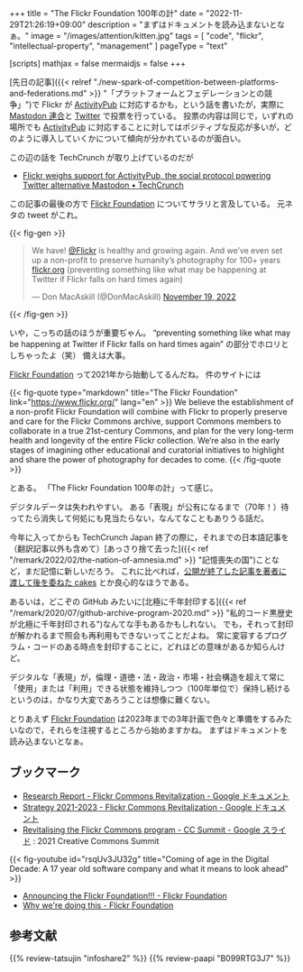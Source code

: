 +++
title = "The Flickr Foundation 100年の計"
date =  "2022-11-29T21:26:19+09:00"
description = "まずはドキュメントを読み込まないとなぁ。"
image = "/images/attention/kitten.jpg"
tags = [ "code", "flickr", "intellectual-property", "management" ]
pageType = "text"

[scripts]
  mathjax = false
  mermaidjs = false
+++

[先日の記事]({{< relref "./new-spark-of-competition-between-platforms-and-federations.md" >}} "「プラットフォームとフェデレーションとの競争」")で Flickr が [ActivityPub] に対応するかも，という話を書いたが，実際に [Mastodon 連合](https://sfba.social/@d0n/109422647995225732)と [Twitter](https://twitter.com/DonMacAskill/status/1597256480519966720) で投票を行っている。
投票の内容は同じで，いずれの場所でも [ActivityPub] に対応することに対してはポジティブな反応が多いが，どのように導入していくかについて傾向が分かれているのが面白い。

この辺の話を TechCrunch が取り上げているのだが

- [Flickr weighs support for ActivityPub, the social protocol powering Twitter alternative Mastodon • TechCrunch](https://techcrunch.com/2022/11/28/flickr-weighs-support-for-activitypub-the-social-protocol-powering-twitter-alternative-mastodon/)

この記事の最後の方で [Flickr Foundation] についてサラリと言及している。
元ネタの tweet がこれ。

{{< fig-gen >}}
<blockquote class="twitter-tweet"><p lang="en" dir="ltr">We have! <a href="https://twitter.com/Flickr?ref_src=twsrc%5Etfw">@Flickr</a> is healthy and growing again. And we’ve even set up a non-profit to preserve humanity’s photography for 100+ years <a href="https://t.co/rFYdVyR2A3">flickr.org</a> (preventing something like what may be happening at Twitter if Flickr falls on hard times again)</p>&mdash; Don MacAskill (@DonMacAskill) <a href="https://twitter.com/DonMacAskill/status/1594001639219769344?ref_src=twsrc%5Etfw">November 19, 2022</a></blockquote>
{{< /fig-gen >}}

いや，こっちの話のほうが重要ぢゃん。
“preventing something like what may be happening at Twitter if Flickr falls on hard times again” の部分でホロリとしちゃったよ（笑） 備えは大事。

[Flickr Foundation] って2021年から始動してるんだね。
件のサイトには

{{< fig-quote type="markdown" title="The Flickr Foundation" link="https://www.flickr.org/" lang="en" >}}
We believe the establishment of a non-profit Flickr Foundation will combine with Flickr to properly preserve and care for the Flickr Commons archive, support Commons members to collaborate in a true 21st-century Commons, and plan for the very long-term health and longevity of the entire Flickr collection. We’re also in the early stages of imagining other educational and curatorial initiatives to highlight and share the power of photography for decades to come.
{{< /fig-quote >}}

とある。
「The Flickr Foundation 100年の計」って感じ。

デジタルデータは失われやすい。
ある「表現」が公有になるまで（70年！）待ってたら消失して何処にも見当たらない，なんてなこともありうる話だ。

今年に入ってからも TechCrunch Japan 終了の際に，それまでの日本語記事を（翻訳記事以外も含めて）[あっさり捨て去った]({{< ref "/remark/2022/02/the-nation-of-amnesia.md" >}} "記憶喪失の国")ことなど，まだ記憶に新しいだろう。
これに比べれば，[公開が終了した記事を著者に渡して後を委ねた cakes](https://yamdas.hatenablog.com/entry/20221128/cakes_data_journalism "cakesに掲載された「ネット×ジャーナリズムの歴史とその最新潮流としてのデータジャーナリズム」をサルベージした - YAMDAS現更新履歴") とか良心的なほうである。

あるいは，どこぞの GitHub みたいに[北極に千年封印する]({{< ref "/remark/2020/07/github-archive-program-2020.md" >}} "私的コード黒歴史が北極に千年封印される")なんてな手もあるかもしれない。
でも，それって封印が解かれるまで照会も再利用もできないってことだよね。
常に変容するプログラム・コードのある時点を封印することに，どれほどの意味があるか知らんけど。

デジタルな「表現」が，倫理・道徳・法・政治・市場・社会構造を超えて常に「使用」または「利用」できる状態を維持しつつ（100年単位で）保持し続けるというのは，かなり大変であろうことは想像に難くない。

とりあえず [Flickr Foundation] は2023年までの3年計画で色々と準備をするみたいなので，それらを注視するところから始めますかね。
まずはドキュメントを読み込まないとなぁ。

## ブックマーク

- [Research Report - Flickr Commons Revitalization - Google ドキュメント](https://docs.google.com/document/d/19eHlYDCJS2F4KH-Eml8mW9aVqP5WVOaKN_-5XFW4-wc)
- [Strategy 2021-2023 - Flickr Commons Revitalization  - Google ドキュメント](https://docs.google.com/document/d/1zm6HRq6ryDP1RKNHckUsGBwsn2sZaQsP_woxo4HTAws)
- [Revitalising the Flickr Commons program - CC Summit - Google スライド](https://docs.google.com/presentation/d/1t_vousKMZrGXx3auoVVQkflibqY5En9c0bL1ihgK9bc/edit) : 2021 Creative Commons Summit

{{< fig-youtube id="rsqUv3JU32g" title="Coming of age in the Digital Decade: A 17 year old software company and what it means to look ahead" >}}

- [Announcing the Flickr Foundation!!! - Flickr Foundation](https://www.flickr.org/announcing-the-flickr-foundation/)
- [Why we're doing this - Flickr Foundation](https://www.flickr.org/why-were-doing-this/)

[Flickr Foundation]: https://www.flickr.org/ "The Flickr Foundation"
[ActivityPub]: https://www.w3.org/TR/activitypub/

## 参考文献

{{% review-tatsujin "infoshare2" %}} <!-- 続・情報共有の未来 -->
{{% review-paapi "B099RTG3J7" %}} <!-- 著作権は文化を発展させるのか: 人権と文化コモンズ -->
